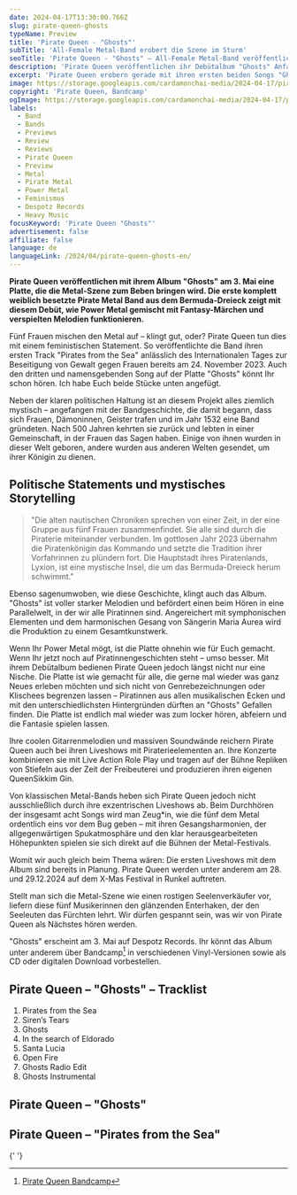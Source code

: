 ```yaml
---
date: 2024-04-17T13:30:00.766Z
slug: pirate-queen-ghosts
typeName: Preview
title: 'Pirate Queen - "Ghosts"'
subTitle: 'All-Female Metal-Band erobert die Szene im Sturm'
seoTitle: 'Pirate Queen - "Ghosts" – All-Female Metal-Band veröffentlicht Debüt'
description: 'Pirate Queen veröffentlichen ihr Debütalbum "Ghosts" Anfang Mai! Hört hier schon mal rein und erfahrt spannende Hintergründe zur Band!'
excerpt: 'Pirate Queen erobern gerade mit ihren ersten beiden Songs "Ghots" und "Pirates from the Sea" die Metal-Welt. Am 3. Mai erscheint das Debütalbum. Ihr könnt Euch hier schon alle Infos dazu holen und erfahren, was es mit dem feministischen Statement dahinter auf sich hat!'
image: https://storage.googleapis.com/cardamonchai-media/2024-04-17/pirate-queen-soundsvegan-com-jpg-imagine-081818_85765d_1024_768/640.webp
copyright: 'Pirate Queen, Bandcamp'
ogImage: https://storage.googleapis.com/cardamonchai-media/2024-04-17/pirate-queen-soundsvegan-com-og-jpg-imagine-081818_887962_1200_628/640.webp
labels:
  - Band
  - Bands
  - Previews
  - Review
  - Reviews
  - Pirate Queen
  - Preview
  - Metal
  - Pirate Metal
  - Power Metal
  - Feminismus
  - Despotz Records
  - Heavy Music
focusKeyword: 'Pirate Queen "Ghosts"'
advertisement: false
affiliate: false
language: de
languageLink: /2024/04/pirate-queen-ghosts-en/
---
```


**Pirate Queen veröffentlichen mit ihrem Album "Ghosts" am 3. Mai eine Platte, die die Metal-Szene zum Beben bringen wird. Die erste komplett weiblich besetzte Pirate Metal Band aus dem Bermuda-Dreieck zeigt mit diesem Debüt, wie Power Metal gemischt mit Fantasy-Märchen und verspielten Melodien funktionieren.**

Fünf Frauen mischen den Metal auf – klingt gut, oder? Pirate Queen tun dies mit einem feministischen Statement. So veröffentlichte die Band ihren ersten Track "Pirates from the Sea" anlässlich des Internationalen Tages zur Beseitigung von Gewalt gegen Frauen bereits am 24. November 2023. Auch den dritten und namensgebenden Song auf der Platte "Ghosts" könnt Ihr schon hören. Ich habe Euch beide Stücke unten angefügt.

Neben der klaren politischen Haltung ist an diesem Projekt alles ziemlich mystisch – angefangen mit der Bandgeschichte, die damit begann, dass sich Frauen, Dämoninnen, Geister trafen und im Jahr 1532 eine Band gründeten. Nach 500 Jahren kehrten sie zurück und lebten in einer Gemeinschaft, in der Frauen das Sagen haben. Einige von ihnen wurden in dieser Welt geboren, andere wurden aus anderen Welten gesendet, um ihrer Königin zu dienen.

## Politische Statements und mystisches Storytelling

> "Die alten nautischen Chroniken sprechen von einer Zeit, in der eine Gruppe aus fünf Frauen zusammenfindet. Sie alle sind durch die Piraterie miteinander verbunden. Im gottlosen Jahr 2023 übernahm die Piratenkönigin das Kommando und setzte die Tradition ihrer Vorfahrinnen zu plündern fort. Die Hauptstadt ihres Piratenlands, Lyxion, ist eine mystische Insel, die um das Bermuda-Dreieck herum schwimmt."

Ebenso sagenumwoben, wie diese Geschichte, klingt auch das Album. "Ghosts" ist voller starker Melodien und befördert einen beim Hören in eine Parallelwelt, in der wir alle Piratinnen sind. Angereichert mit symphonischen Elementen und dem harmonischen Gesang von Sängerin Maria Aurea wird die Produktion zu einem Gesamtkunstwerk.

Wenn Ihr Power Metal mögt, ist die Platte ohnehin wie für Euch gemacht. Wenn Ihr jetzt noch auf Piratinnengeschichten steht – umso besser. Mit ihrem Debütalbum bedienen Pirate Queen jedoch längst nicht nur eine Nische. Die Platte ist wie gemacht für alle, die gerne mal wieder was ganz Neues erleben möchten und sich nicht von Genrebezeichnungen oder Klischees begrenzen lassen – Piratinnen aus allen musikalischen Ecken und mit den unterschiedlichsten Hintergründen dürften an "Ghosts" Gefallen finden. Die Platte ist endlich mal wieder was zum locker hören, abfeiern und die Fantasie spielen lassen.

Ihre coolen Gitarrenmelodien und massiven Soundwände reichern Pirate Queen auch bei ihren Liveshows mit Piraterieelementen an. Ihre Konzerte kombinieren sie mit Live Action Role Play und tragen auf der Bühne Repliken von Stiefeln aus der Zeit der Freibeuterei und produzieren ihren eigenen QueenSikkim Gin.

Von klassischen Metal-Bands heben sich Pirate Queen jedoch nicht ausschließlich durch ihre exzentrischen Liveshows ab. Beim Durchhören der insgesamt acht Songs wird man Zeug\*in, wie die fünf dem Metal ordentlich eins vor dem Bug geben – mit ihren Gesangsharmonien, der allgegenwärtigen Spukatmosphäre und den klar herausgearbeiteten Höhepunkten spielen sie sich direkt auf die Bühnen der Metal-Festivals.

Womit wir auch gleich beim Thema wären: Die ersten Liveshows mit dem Album sind bereits in Planung. Pirate Queen werden unter anderem am 28. und 29.12.2024 auf dem X-Mas Festival in Runkel auftreten.

Stellt man sich die Metal-Szene wie einen rostigen Seelenverkäufer vor, liefern diese fünf Musikerinnen den glänzenden Enterhaken, der den Seeleuten das Fürchten lehrt. Wir dürfen gespannt sein, was wir von Pirate Queen als Nächstes hören werden.

"Ghosts" erscheint am 3. Mai auf Despotz Records. Ihr könnt das Album unter anderem über Bandcamp[^1] in verschiedenen Vinyl-Versionen sowie als CD oder digitalen Download vorbestellen.

## Pirate Queen – "Ghosts" – Tracklist

1.  Pirates from the Sea
2.  Siren’s Tears
3.  Ghosts
4.  In the search of Eldorado
5.  Santa Lucia
6.  Open Fire
7.  Ghosts Radio Edit
8.  Ghosts Instrumental

## Pirate Queen – "Ghosts"

<YouTube id="U4R8dtM5pnI" />

## Pirate Queen – "Pirates from the Sea"

<YouTube id="wdI388LjgnI" />{' '}

[^1]: [Pirate Queen Bandcamp](https://piratequeen.bandcamp.com/album/ghosts)
